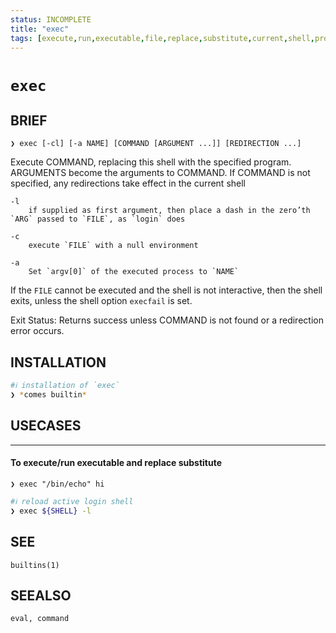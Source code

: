 ```yaml
---
status: INCOMPLETE
title: "exec"
tags: [execute,run,executable,file,replace,substitute,current,shell,program]
---
```


# `exec`

## BRIEF

    ❯ exec [-cl] [-a NAME] [COMMAND [ARGUMENT ...]] [REDIRECTION ...]

Execute COMMAND, replacing this shell with the specified program. ARGUMENTS become the arguments to COMMAND. If COMMAND is not specified, any redirections take effect in the current shell

    -l
        if supplied as first argument, then place a dash in the zero’th `ARG` passed to `FILE`, as `login` does

    -c
        execute `FILE` with a null environment

    -a
        Set `argv[0]` of the executed process to `NAME`

If the `FILE` cannot be executed and the shell is not interactive, then the shell exits, unless the shell option `execfail` is set.

Exit Status: Returns success unless COMMAND is not found or a redirection error occurs.

## INSTALLATION


```bash
#ℹ︎ installation of `exec`
❯ *comes builtin*
```


## USECASES

----
#### To execute/run executable and replace substitute

    ❯ exec "/bin/echo" hi

```bash
#ℹ︎ reload active login shell
❯ exec ${SHELL} -l
```



## SEE

    builtins(1)

## SEEALSO

    eval, command

